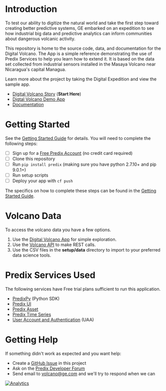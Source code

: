 
# Introduction

To test our ability to digitize the natural world and take the first step
toward creating better predictive systems, GE embarked on an expedition to see
how industrial big data and predictive analytics can inform communities about
dangerous volcanic activity.

This repository is home to the source code, data, and documentation for the
Digital Volcano.  The App is a simple reference demonstrating the use of Predix
Services to help you learn how to extend it.  It is based on the data set
collected from industrial sensors installed in the Masaya Volcano near
Nicaragua's capital Managua.

Learn more about the project by taking the Digital Expedition and view the
sample app.

- [Digital Volcano Story][story] (**Start Here**)
- [Digtal Volcano Demo App][volcanoapp]
- [Documentation][docs]

# Getting Started

See the [Getting Started Guide][quickstart] for details.  You will need to
complete the following steps:

- [ ] Sign up for a [Free Predix Account][signup] (no credit card required)
- [ ] Clone this repository
- [ ] Run `pip install predix` (making sure you have python 2.7.10+ and pip 9.0.1+)
- [ ] Run setup scripts
- [ ] Deploy your app with `cf push`

The specifics on how to complete these steps can be found in the [Getting Started Guide][quickstart].

# Volcano Data

To access the volcano data you have a few options.

1. Use the [Digital Volcano App][volcanoapp] for simple exploration.
2. Use the [Volcano API][volcanoapi] to make REST calls.
3. Use the CSV files in the **setup/data** directory to import to your
   preferred data science tools.

# Predix Services Used

The following services have Free trial plans sufficient to run this
application.

- [PredixPy][predixpy] (Python SDK)
- [Predix UI][ui]
- [Predix Asset][asset]
- [Predix Time Series][timeseries]
- [User Account and Authentication][uaa] (UAA)

# Getting Help

If something didn't work as expected and you want help:

- Create a [GitHub Issue][github] in this project
- Ask on the [Predix Developer Forum][forum]
- Send email to volcano@ge.com and we'll try to respond when we can

[![Analytics](https://ga-beacon.appspot.com/UA-82773213-1/predix-sdks/readme?pixel)](https://github.com/PredixDev)

[story]: https://www.ge.com/digitalvolcano
[volcanoapp]: https://volcano-app.run.aws-usw02-pr.ice.predix.io
[docs]: https://volcano-app.run.aws-usw02-pr.ice.predix.io/docs/html/index.html
[quickstart]: https://volcano-app.run.aws-usw02-pr.ice.predix.io/docs/html/getting-started/index.html
[signup]: https://www.predix.io/registration/
[uaa]: https://www.predix.io/services/service.html?id=1172
[timeseries]: https://www.predix.io/services/service.html?id=1177
[asset]: https://www.predix.io/services/service.html?id=1171
[ui]: https://www.predix-ui.com/#/home/
[predixpy]: https://github.com/PredixDev/predixpy
[volcanoapi]: https://volcano-app.run.aws-usw02-pr.ice.predix.io/docs/html/api/index.html
[forum]: https://forum.predix.io/index.html
[github]: https://github.com/PredixDev/predix-volcano-app/issues
